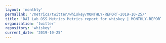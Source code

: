 ```yaml
---
layout: 'monthly'
permalink: '/metrics/twitter/whiskey/MONTHLY-REPORT-2019-10-25/'
title: 'DAI Lab OSS Metrics Metrics report for whiskey | MONTHLY-REPORT-2019-10-25'
organization: 'twitter'
repository: 'whiskey'
current_date: '2019-10-25'
---
```

